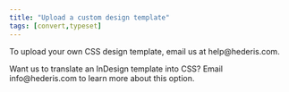 ```yaml
---
title: "Upload a custom design template"
tags: [convert,typeset]
---
```

 
<html><body><section data-type="chapter" class="hsecchapter" data-hederis-type="hsecchapter" id="custom-design-templates" data-pi-attrs="id: custom-design-templates; data-tags: convert,typeset;" role="doc-chapter" data-tags="convert,typeset" data-author-name=" " data-book-title=" " title="Upload a custom design template"><p class="hblkp" data-hederis-type="hblkp" id="pB4rs5mKi">To upload your own CSS design template, email us at help@hederis.com.</p><p class="hblkp" data-hederis-type="hblkp" id="pgk2376UM">Want us to translate an InDesign template into CSS? Email info@hederis.com to learn more about this option.</p></section></body></html>
